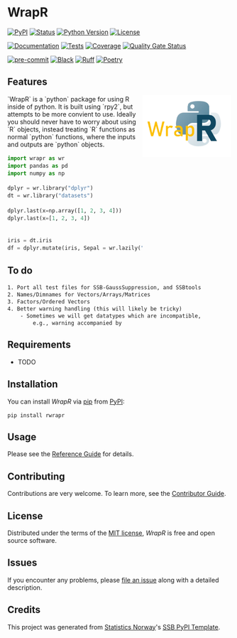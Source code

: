 # WrapR

[![PyPI](https://img.shields.io/pypi/v/ssb-wrapr.svg)][pypi status]
[![Status](https://img.shields.io/pypi/status/ssb-wrapr.svg)][pypi status]
[![Python Version](https://img.shields.io/pypi/pyversions/ssb-wrapr)][pypi status]
[![License](https://img.shields.io/pypi/l/ssb-wrapr)][license]

[![Documentation](https://github.com/statisticsnorway/ssb-wrapr/actions/workflows/docs.yml/badge.svg)][documentation]
[![Tests](https://github.com/statisticsnorway/ssb-wrapr/actions/workflows/tests.yml/badge.svg)][tests]
[![Coverage](https://sonarcloud.io/api/project_badges/measure?project=statisticsnorway_ssb-wrapr&metric=coverage)][sonarcov]
[![Quality Gate Status](https://sonarcloud.io/api/project_badges/measure?project=statisticsnorway_ssb-wrapr&metric=alert_status)][sonarquality]

[![pre-commit](https://img.shields.io/badge/pre--commit-enabled-brightgreen?logo=pre-commit&logoColor=white)][pre-commit]
[![Black](https://img.shields.io/badge/code%20style-black-000000.svg)][black]
[![Ruff](https://img.shields.io/endpoint?url=https://raw.githubusercontent.com/astral-sh/ruff/main/assets/badge/v2.json)](https://github.com/astral-sh/ruff)
[![Poetry](https://img.shields.io/endpoint?url=https://python-poetry.org/badge/v0.json)][poetry]

[pypi status]: https://pypi.org/project/ssb-wrapr/
[documentation]: https://statisticsnorway.github.io/ssb-wrapr
[tests]: https://github.com/statisticsnorway/ssb-wrapr/actions?workflow=Tests
[sonarcov]: https://sonarcloud.io/summary/overall?id=statisticsnorway_ssb-wrapr
[sonarquality]: https://sonarcloud.io/summary/overall?id=statisticsnorway_ssb-wrapr
[pre-commit]: https://github.com/pre-commit/pre-commit
[black]: https://github.com/psf/black
[poetry]: https://python-poetry.org/

## Features

<img src="images/WrapR-logo.png" alt="Logo" align = "right" height="139" class="logo">
`WrapR` is a `python` package for using R inside of python.
It is built using `rpy2`, but attempts to be more convient to use.
Ideally you should never have to worry about using `R` objects,
instead treating `R` functions as normal `python` functions, where the inputs
and outputs are `python` objects.

```python
import wrapr as wr
import pandas as pd
import numpy as np

dplyr = wr.library("dplyr")
dt = wr.library("datasets")

dplyr.last(x=np.array([1, 2, 3, 4]))
dplyr.last(x=[1, 2, 3, 4])


iris = dt.iris
df = dplyr.mutate(iris, Sepal = wr.lazily("round(Sepal.Length * 2, 0)"))
```

## To do

    1. Port all test files for SSB-GaussSuppression, and SSBtools
    2. Names/Dimnames for Vectors/Arrays/Matrices
    3. Factors/Ordered Vectors
    4. Better warning handling (this will likely be tricky)
        - Sometimes we will get datatypes which are incompatible,
            e.g., warning accompanied by

## Requirements

- TODO

## Installation

You can install _WrapR_ via [pip] from [PyPI]:

```console
pip install rwrapr
```

## Usage

Please see the [Reference Guide] for details.

## Contributing

Contributions are very welcome.
To learn more, see the [Contributor Guide].

## License

Distributed under the terms of the [MIT license][license],
_WrapR_ is free and open source software.

## Issues

If you encounter any problems,
please [file an issue] along with a detailed description.

## Credits

This project was generated from [Statistics Norway]'s [SSB PyPI Template].

[statistics norway]: https://www.ssb.no/en
[pypi]: https://pypi.org/
[ssb pypi template]: https://github.com/statisticsnorway/ssb-pypitemplate
[file an issue]: https://github.com/statisticsnorway/ssb-wrapr/issues
[pip]: https://pip.pypa.io/

<!-- github-only -->

[license]: https://github.com/statisticsnorway/ssb-wrapr/blob/main/LICENSE
[contributor guide]: https://github.com/statisticsnorway/ssb-wrapr/blob/main/CONTRIBUTING.md
[reference guide]: https://statisticsnorway.github.io/ssb-wrapr/reference.html
